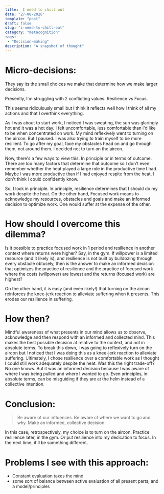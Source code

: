 ```yaml
---
title:  I need to chill out
date: "27-08-2020"
template: "post"
draft: false
slug: "i-need-to-chill-out"
category: "metacognition"
tags: 
 - "Decision-making"
description: "A snapshot of thought"
---
```



# Micro-decisions:

They say its the small choices we make that determine how we make larger decisions.

Presently, I'm struggling with 2 conflicting values. Resilience vs Focus.

This seems ridiculously small but I think it reflects well how I think of all my actions and that I overthink everything.

As I was about to start work, I noticed I was sweating, the sun was glaringly hot and it was a hot day. I felt uncomfortable, less comfortable than I'd like to be when concentrated on work. My mind reflexively went to turning on the aircon.
But I paused. I was also trying to train myself to be more resilient. To go after my goal, face my obstacles head on and go through them, not around them.
I decided not to turn on the aircon.

Now, there's a few ways to view this. In principle or in terms of outcome. There are too many factors that determine that outcome so I don't even remember whether the heat played a large role in the productive time I had. Maybe I was more productive than if I had enjoyed respite from the heat. I don't think I could confidently know.

So, I look in principle. In principle, resilience determines that I should do my work despite the heat. On the other hand, Focused work means to acknowledge my resources, obstacles and goals and make an informed decision to optimize work. One would suffer at the expense of the other.

# How should I overcome this dilemma?
Is it possible to practice focused work in 1 period and resilience in another context where returns were higher? Say, in the gym.
If willpower is a limited resource (and it likely is), and resilience is not built by bulldozing through every obstacle obtusely, then is the answer to make an informed decision that optimizes the practice of resilience and the practice of focused work where the costs (willpower) are lowest and the returns (focused work) are highest?

On the other hand, it is easy (and even likely!) that turning on the aircon reinforces the knee-jerk reaction to alleviate suffering when it presents. This erodes our resilience in suffering.

# How then?
Mindful awareness of what presents in our mind allows us to observe, acknowledge and then respond with an informed and collected mind. This makes the best possible decision at relative to the context, and not in absolute terms.
To break this down, I was going to reflexively turn on the aircon but I noticed that I was doing this as a knee-jerk reaction to alleviate suffering. Ultimately, I chose resilience over a comfortable work as I thought I could still work adequately despite the heat. Was this the right trade-off? No one knows. But it was an informed decision because I was aware of where I was being pulled and where I wanted to go. Even principles, in absolute terms, can be misguiding if they are at the helm instead of a collective intention.

# Conclusion:

>Be aware of our influences. Be aware of where we want to go and why. Make an informed, collective decision. 

In this case, retrospectively, my choice is to turn on the aircon. Practice resilience later, in the gym. Or put resilience into my dedication to focus.
In the next time, it'll be something different.

# Problems I see with this approach:

- Constant evaluation taxes the mind
- some sort of balance between active evaluation of all present parts, and a model/principles